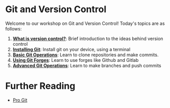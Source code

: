 # Git and Version Control
Welcome to our workshop on Git and Version Control! Today's topics are as follows:
1. **[What is version control?](WhatIsVC.md)**: Brief introduction to the ideas behind version control
2. **[Installing Git](InstallingGit.md)**: Install git on your device, using a terminal
3. **[Basic Git Operations](BasicGitOperations.md)**: Learn to clone repositories and make commits.
4. **[Using Git Forges](UsingGitForges.md)**: Learn to use forges like Github and Gitlab
5. **[Advanced Git Operations](AdvancedGitOperations.md)**: Learn to make branches and push commits

# Further Reading
- [Pro Git](https://git-scm.com/book/en/v2)
